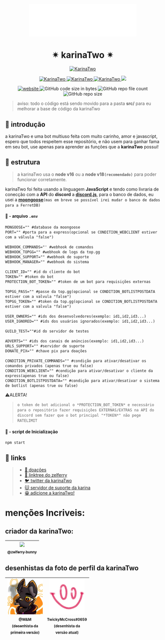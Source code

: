<p align="center">
<img width="69%" src="./assets/content/logo.png">
<br>


<h1 align="center">✴ karinaTwo ✴</h1>

<p align="center">
<a href="https://top.gg/bot/793530706319114261">
  <img src="https://top.gg/api/widget/793530706319114261.svg" alt="KarinaTwo" />
  </a>
</p>

<p align="center">
<a href="https://top.gg/bot/793530706319114261">
  <img src="https://top.gg/api/widget/status/793530706319114261.svg" alt="KarinaTwo" />
  </a>
<a href="https://top.gg/bot/793530706319114261">
  <img src="https://top.gg/api/widget/servers/793530706319114261.svg" alt="KarinaTwo" />
  </a>
<a href="https://top.gg/bot/793530706319114261">
  <img src="https://top.gg/api/widget/owner/793530706319114261.svg" alt="KarinaTwo" />
  </a>
<a href="https://ko-fi.com/W7W7CNU5W">
 <img src="https://ko-fi.com/img/githubbutton_sm.svg" width="39%" />
</a>
</p>


<p align="center">
<a href="https://karinaTwo.repl.co">
  <img src="https://img.shields.io/badge/website-karinaTwo.repl.co-9cf" alt="website" />
  </a>
<img alt="GitHub code size in bytes" src="https://img.shields.io/github/languages/code-size/zelferry/karinaTwo_bot">
<img alt="GitHub repo file count" src="https://img.shields.io/github/directory-file-count/zelferry/karinaTwo_bot">
<img alt="GitHub repo size" src="https://img.shields.io/github/repo-size/zelferry/karinaTwo_bot">
</p>

> aviso: todo o código está sendo movido para a pasta **src/** para eu melhorar a base de código da karinaTwo

## 💜 introdução

a karinaTwo e uma bot multiuso feita com muito carinho, amor e javascript, espero que todos respeitem esse repositório, e não usem para ganhar fama em seu bot, use apenas para aprender as funções que a **karinaTwo** possui!

## 🔋 estrutura

> a karinaTwo usa o **node v16** ou a **node v18`(recomendado)`** para poder funcionar corretamente. 

karinaTwo foi feita usando a linguagem **JavaScript** e tendo como livraria de conecção com a **API** do **discord**  a **[discord.js](https://discord.js.org
)**, para o banco de dados, eu usei a **[moongoose](https://mongoosejs.com)**`(mas em breve se possível irei mudar o banco de dados para a FerretDB)`
 

#### 📄 **- arquivo** `.env`

```env
MONGOOSE="" #database da moongoose
PORT="" #porta para a express(opcional se CONDITION_WEBCLIENT estiver com a válvula "false")

WEBHOOK_COMMANDS="' #webhook de comandos
WEBHOOK_TOPGG="" #webhook de logs da top.gg
WEBHOOK_SUPPORT="" #webhook de suporte
WEBHOOK_MANAGER="" #webhook do sistema

CLIENT_ID="" #id do cliente do bot
TOKEN="" #token do bot
PROTECTION_BOT_TOKEN="" #token de um bot para requisições externas

TOPGG_PASS="" #passe da top.gg(opcional se CONDITION_BOTLISTPOSTDATA estiver com a valvula "false")
TOPGG_TOKEN="" #token da top.gg(opcional se CONDITION_BOTLISTPOSTDATA estiver com a valvula "false")

USER_OWNERS="" #ids dos desenvolvedores(exemplo: id1,id2,id3...)
USER_IGNORED="" #ids dos usuários ignorados(exemplo: id1,id2,id3...)

GUILD_TEST=""#id do servidor de testes

ADVERTS="" #ids dos canais de anúncios(exemplo: id1,id2,id3...)
URLS_SUPPORT="" #servidor de suporte
DONATE_PIX="" #chave pix para doações

CONDITION_PRIVATE_COMMANDS="" #condição para ativar/desativar os comandos privados (apenas true ou false)
CONDITION_WEBCLIENT="" #condição para ativar/desativar o cliente da express(apenas true ou false)
CONDITION_BOTLISTPOSTDATA="" #condição para ativar/desativar o sistema de botlist (apenas true ou false)
```

⚠ALERTA!
> `o token de bot adicional o *PROTECTION_BOT_TOKEN* e necessário para o repositório fazer requisições EXTERNAS/EXTRAS na API do discord sem fazer que o bot principal "*TOKEN*" não pege RATELIMIT`

#### :electric_plug: **- script de Inicialização**
```npm
npm start
```

## 🔗 links

> - [🙏 doações](https://ko-fi.com/karinatwo)
> - [🔗 linktree do zelferry](https://linktr.ee/zelferry)
> - [:bird: twitter da karinaTwo](https://twitter.com/karinaTwo_bot?s=09)
> - [🐱 servidor de suporte da karina](https://discord.gg/Xmu7HrH3yy)
> - [😁 adicione a karinaTwo!](https://discord.com/api/oauth2/authorize?client_id=793530706319114261&scope=bot+applications.commands&permissions=550360165470)

# menções Incriveis:

## criador da karinaTwo:

| [<img src="https://media.discordapp.net/attachments/954016374806700093/959103601324736612/20220329_013411.jpg" width=115><br><sub>@zelferry bunny</sub>](https://linktr.ee/zelferry) |
| :---: |

## desenhistas da foto de perfil da karinaTwo

| [<img src="./assets/content/special_thanks/m&m.png" width=115><br><sub>@M&M<br/>(desenhista da<br/>primeira versão)</sub>](https://twitter.com/Miguel94244829) | <img src="./assets/content/special_thanks/twickymccross.png" width=115><br><sub>TwickyMcCross#0659<br/>(desenhista da<br/> versão atual)</sub> |
| :---: | :---: |